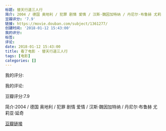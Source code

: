 ```yaml
---
标题: 替天行道三人行
简介: 2004 / 德国 奥地利 / 犯罪 剧情 爱情 / 汉斯·魏因加特纳 / 丹尼尔·布鲁赫 尤莉亚·延奇
豆瓣评分: '7.9'
链接: https://movie.douban.com/subject/1361277/
创建时间: '2018-01-12 15:43:00'
我的评分:
标签:
评论:
date: 2018-01-12 15:43:00
title: 看了电影 - 替天行道三人行
tags: [电影]
categories: []
---
```


我的评分:

我的评论:

豆瓣评分:7.9

简介:2004 / 德国 奥地利 / 犯罪 剧情 爱情 / 汉斯·魏因加特纳 / 丹尼尔·布鲁赫 尤莉亚·延奇

[豆瓣链接](https://movie.douban.com/subject/1361277/)

